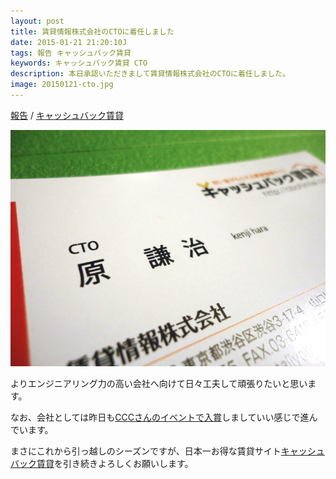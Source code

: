 ```yaml
---
layout: post
title: 賃貸情報株式会社のCTOに着任しました
date: 2015-01-21 21:20:10J
tags: 報告 キャッシュバック賃貸
keywords: キャッシュバック賃貸 CTO
description: 本日承認いただきまして賃貸情報株式会社のCTOに着任しました。
image: 20150121-cto.jpg
---
```

[報告](/tags/information/) / [キャッシュバック賃貸](/tags/cbchintai/)

![賃貸情報株式会社のCTO](/img/600/20150121-cto.jpg)

よりエンジニアリング力の高い会社へ向けて日々工夫して頑張りたいと思います。

なお、会社としては昨日も[CCCさんのイベントで入賞](http://weekly.ascii.jp/elem/000/000/295/295182/)しましていい感じで進んでいます。

まさにこれから引っ越しのシーズンですが、日本一お得な賃貸サイト[キャッシュバック賃貸](http://cbchintai.com/)を引き続きよろしくお願いします。
